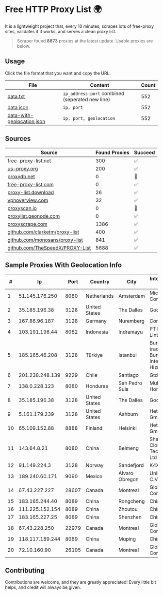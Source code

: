 
# Free HTTP Proxy List 🌍

It is a lightweight project that, every 10 minutes, scrapes lots of free-proxy sites, validates if it works, and serves a clean proxy list.


> Scraper found **8873** proxies at the latest update. Usable proxies are below.

## Usage

Click the file format that you want and copy the URL.


|File|Content|Count|
|----|-------|-----|
|[data.txt](https://raw.githubusercontent.com/themiralay/Proxy-List-World/master/data.txt)|`ip_address:port` combined (seperated new line)|552|
|[data.json](https://raw.githubusercontent.com/themiralay/Proxy-List-World/master/data.json)|`ip, port`|552|
|[data-with-geolocation.json](https://raw.githubusercontent.com/themiralay/Proxy-List-World/master/data-with-geolocation.json)|`ip, port, geolocation`|552|

## Sources

|Source|Found Proxies|Succeed|
|------|-------------|-------|
|[free-proxy-list.net](https://free-proxy-list.net)|300|✅|
|[us-proxy.org](https://www.us-proxy.org)|200|✅|
|[proxydb.net](http://proxydb.net)|0|🚫|
|[free-proxy-list.com](https://free-proxy-list.com/?page=&port=&type%5B%5D=http&type%5B%5D=https&up_time=0&search=Search)|0|✅|
|[proxy-list.download](https://www.proxy-list.download/HTTP)|26|✅|
|[vpnoverview.com](https://vpnoverview.com/privacy/anonymous-browsing/free-proxy-servers)|32|✅|
|[proxyscan.io](https://www.proxyscan.io)|0|🚫|
|[proxylist.geonode.com](https://proxylist.geonode.com/api/proxy-list?limit=300&page=1&sort_by=lastChecked&sort_type=desc&protocols=http,https)|0|✅|
|[proxyscrape.com](https://api.proxyscrape.com/v2/?request=displayproxies&protocol=http&timeout=10000&country=all&ssl=all&anonymity=all)|1386|✅|
|[github.com/clarketm/proxy-list](https://raw.githubusercontent.com/clarketm/proxy-list/master/proxy-list-raw.txt)|400|✅|
|[github.com/monosans/proxy-list](https://raw.githubusercontent.com/monosans/proxy-list/main/proxies/http.txt)|841|✅|
|[github.com/TheSpeedX/PROXY-List](https://raw.githubusercontent.com/TheSpeedX/PROXY-List/master/http.txt)|5688|✅|


## Sample Proxies With Geolocation Info

|#|Ip|Port|Country|City|Internet Service Provider|
|-|--|----|-------|----|-------------------------|
|1|51.145.176.250|8080|Netherlands|Amsterdam|Microsoft Corporation|
|2|35.185.196.38|3128|United States|The Dalles|Google LLC|
|3|167.86.96.187|3128|Germany|Nuremberg|Contabo GmbH|
|4|103.191.196.44|8082|Indonesia|Indramayu|PT Pangkalan Lintas Data|
|5|185.165.46.208|3128|Türkiye|Istanbul|Burak Buylu trading as BurtiNET Internet Hizmetleri|
|6|201.238.248.139|9229|Chile|Santiago|Gtd Internet S.A.|
|7|138.0.228.123|8080|Honduras|San Pedro Sula|Multicable De Honduras|
|8|35.185.196.38|3128|United States|The Dalles|Google LLC|
|9|5.161.179.239|3128|United States|Ashburn|Hetzner Online GmbH|
|10|65.109.152.88|8888|Finland|Helsinki|Hetzner Online GmbH|
|11|143.64.8.21|8080|China|Beimeng|Shanghai Blue Cloud Technology Co., Ltd|
|12|91.149.224.3|3128|Norway|Sandefjord|K4X OU|
|13|189.240.60.171|9090|Mexico|Alvaro Obregon|Uninet S.A. de C.V.|
|14|67.43.227.227|28607|Canada|Montreal|GloboTech Communications|
|15|183.165.244.40|8089|China|Rongcheng|Chinanet|
|16|111.225.152.154|8089|China|Zhoutou|China Telecom|
|17|183.165.227.25|8089|China|Shenzhen|Chinanet|
|18|67.43.228.250|22979|Canada|Montreal|GloboTech Communications|
|19|118.117.189.244|8089|China|Muping|Chinanet|
|20|72.10.160.90|26105|Canada|Montreal|GloboTech Communications|



## Contributing

Contributions are welcome, and they are greatly appreciated! Every
little bit helps, and credit will always be given.

